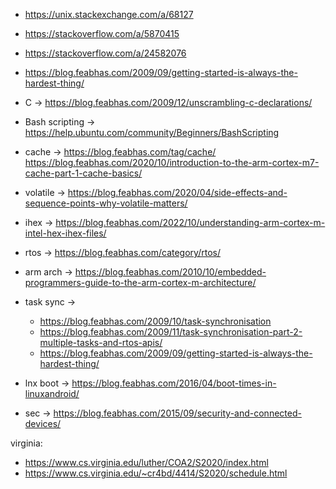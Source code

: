 - https://unix.stackexchange.com/a/68127
- https://stackoverflow.com/a/5870415
- https://stackoverflow.com/a/24582076
- https://blog.feabhas.com/2009/09/getting-started-is-always-the-hardest-thing/

- C -> https://blog.feabhas.com/2009/12/unscrambling-c-declarations/
- Bash scripting -> https://help.ubuntu.com/community/Beginners/BashScripting
- cache -> https://blog.feabhas.com/tag/cache/ https://blog.feabhas.com/2020/10/introduction-to-the-arm-cortex-m7-cache-part-1-cache-basics/
- volatile -> https://blog.feabhas.com/2020/04/side-effects-and-sequence-points-why-volatile-matters/
- ihex -> https://blog.feabhas.com/2022/10/understanding-arm-cortex-m-intel-hex-ihex-files/
- rtos -> https://blog.feabhas.com/category/rtos/
- arm arch -> https://blog.feabhas.com/2010/10/embedded-programmers-guide-to-the-arm-cortex-m-architecture/
- task sync ->
    - https://blog.feabhas.com/2009/10/task-synchronisation
    - https://blog.feabhas.com/2009/11/task-synchronisation-part-2-multiple-tasks-and-rtos-apis/
    - https://blog.feabhas.com/2009/09/getting-started-is-always-the-hardest-thing/
- lnx boot -> https://blog.feabhas.com/2016/04/boot-times-in-linuxandroid/
- sec -> https://blog.feabhas.com/2015/09/security-and-connected-devices/

virginia:
- https://www.cs.virginia.edu/luther/COA2/S2020/index.html
- https://www.cs.virginia.edu/~cr4bd/4414/S2020/schedule.html